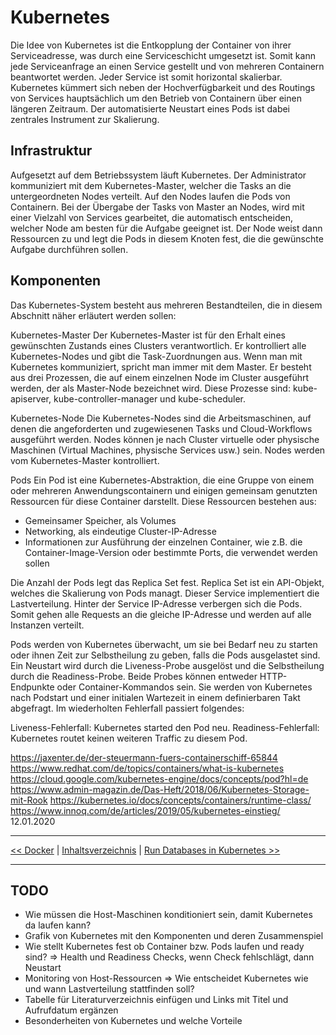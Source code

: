 # Kubernetes

Die Idee von Kubernetes ist die Entkopplung der Container von ihrer Serviceadresse, was durch eine Serviceschicht umgesetzt ist. Somit kann jede Serviceanfrage an einen Service gestellt und von mehreren Containern beantwortet werden. Jeder Service ist somit horizontal skalierbar. Kubernetes kümmert sich neben der Hochverfügbarkeit und des Routings von Services hauptsächlich um den Betrieb von Containern über einen längeren Zeitraum. Der automatisierte Neustart eines Pods ist dabei zentrales Instrument zur Skalierung.

## Infrastruktur

Aufgesetzt auf dem Betriebssystem läuft Kubernetes.
Der Administrator kommuniziert mit dem Kubernetes-Master, welcher die Tasks an die untergeordneten Nodes verteilt. Auf den Nodes laufen die Pods von Containern. Bei der Übergabe der Tasks von Master an Nodes, wird mit einer Vielzahl von Services gearbeitet, die automatisch entscheiden, welcher Node am besten für die Aufgabe geeignet ist. Der Node weist dann Ressourcen zu und legt die Pods in diesem Knoten fest, die die gewünschte Aufgabe durchführen sollen.


## Komponenten

Das Kubernetes-System besteht aus mehreren Bestandteilen, die in diesem Abschnitt näher erläutert werden sollen:

Kubernetes-Master
Der Kubernetes-Master ist für den Erhalt eines gewünschten Zustands eines Clusters verantwortlich. Er kontrolliert alle Kubernetes-Nodes und gibt die Task-Zuordnungen aus. Wenn man mit Kubernetes kommuniziert, spricht man immer mit dem Master.
Er besteht aus drei Prozessen, die auf einem einzelnen Node im Cluster ausgeführt werden, der als Master-Node bezeichnet wird. Diese Prozesse sind: kube-apiserver, kube-controller-manager und kube-scheduler.

Kubernetes-Node
Die Kubernetes-Nodes sind die Arbeitsmaschinen, auf denen die angeforderten und zugewiesenen Tasks und Cloud-Workflows ausgeführt werden. Nodes können je nach Cluster virtuelle oder physische Maschinen (Virtual Machines, physische Services usw.) sein. Nodes werden vom Kubernetes-Master kontrolliert.

Pods
Ein Pod ist eine Kubernetes-Abstraktion, die eine Gruppe von einem oder mehreren Anwendungscontainern und einigen gemeinsam genutzten Ressourcen für diese Container darstellt.
Diese Ressourcen bestehen aus:

- Gemeinsamer Speicher, als Volumes
- Networking, als eindeutige Cluster-IP-Adresse
- Informationen zur Ausführung der einzelnen Container, wie z.B. die Container-Image-Version oder bestimmte Ports, die verwendet werden sollen

Die Anzahl der Pods legt das Replica Set fest. Replica Set ist ein API-Objekt, welches die Skalierung von Pods managt. Dieser Service implementiert die Lastverteilung. Hinter der Service IP-Adresse verbergen sich die Pods. Somit gehen alle Requests an die gleiche IP-Adresse und werden auf alle Instanzen verteilt.

Pods werden von Kubernetes überwacht, um sie bei Bedarf neu zu starten oder ihnen Zeit zur Selbstheilung zu geben, falls die Pods ausgelastet sind. Ein Neustart wird durch die Liveness-Probe ausgelöst und die Selbstheilung durch die Readiness-Probe. Beide Probes können entweder HTTP-Endpunkte oder Container-Kommandos sein. Sie werden von Kubernetes nach Podstart und einer initialen Wartezeit in einem definierbaren Takt abgefragt. Im wiederholten Fehlerfall passiert folgendes:

Liveness-Fehlerfall: Kubernetes started den Pod neu.
Readiness-Fehlerfall: Kubernetes routet keinen weiteren Traffic zu diesem Pod.

https://jaxenter.de/der-steuermann-fuers-containerschiff-65844
https://www.redhat.com/de/topics/containers/what-is-kubernetes
https://cloud.google.com/kubernetes-engine/docs/concepts/pod?hl=de
https://www.admin-magazin.de/Das-Heft/2018/06/Kubernetes-Storage-mit-Rook
https://kubernetes.io/docs/concepts/containers/runtime-class/
https://www.innoq.com/de/articles/2019/05/kubernetes-einstieg/   12.01.2020

---

[<< Docker](2_docker.md) | [Inhaltsverzeichnis](README.md) | [Run Databases in Kubernetes >>](4_dbInK8s.md)

---

## TODO

- Wie müssen die Host-Maschinen konditioniert sein, damit Kubernetes da laufen kann?
- Grafik von Kubernetes mit den Komponenten und deren Zusammenspiel
- Wie stellt Kubernetes fest ob Container bzw. Pods laufen und ready sind? => Health und Readiness Checks, wenn Check fehlschlägt, dann Neustart
- Monitoring von Host-Ressourcen => Wie entscheidet Kubernetes wie und wann Lastverteilung stattfinden soll?
- Tabelle für Literaturverzeichnis einfügen und Links mit Titel und Aufrufdatum ergänzen
- Besonderheiten von Kubernetes und welche Vorteile
